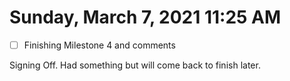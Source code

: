# Sunday, March  7, 2021 11:25 AM
- [ ] Finishing Milestone 4 and comments 

Signing Off. Had something but will come back to finish later. 